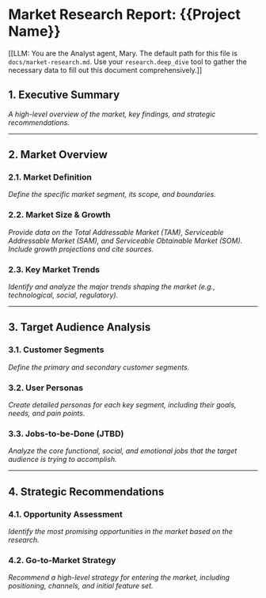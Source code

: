 # Market Research Report: {{Project Name}}

[[LLM: You are the Analyst agent, Mary. The default path for this file is `docs/market-research.md`. Use your `research.deep_dive` tool to gather the necessary data to fill out this document comprehensively.]]

## 1. Executive Summary

_A high-level overview of the market, key findings, and strategic recommendations._

---

## 2. Market Overview

### 2.1. Market Definition

_Define the specific market segment, its scope, and boundaries._

### 2.2. Market Size & Growth

_Provide data on the Total Addressable Market (TAM), Serviceable Addressable Market (SAM), and Serviceable Obtainable Market (SOM). Include growth projections and cite sources._

### 2.3. Key Market Trends

_Identify and analyze the major trends shaping the market (e.g., technological, social, regulatory)._

---

## 3. Target Audience Analysis

### 3.1. Customer Segments

_Define the primary and secondary customer segments._

### 3.2. User Personas

_Create detailed personas for each key segment, including their goals, needs, and pain points._

### 3.3. Jobs-to-be-Done (JTBD)

_Analyze the core functional, social, and emotional jobs that the target audience is trying to accomplish._

---

## 4. Strategic Recommendations

### 4.1. Opportunity Assessment

_Identify the most promising opportunities in the market based on the research._

### 4.2. Go-to-Market Strategy

_Recommend a high-level strategy for entering the market, including positioning, channels, and initial feature set._
